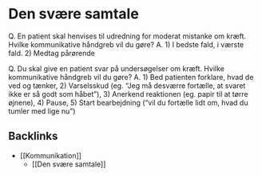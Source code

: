 # Den svære samtale
Q. En patient skal henvises til udredning for moderat mistanke om kræft. Hvilke kommunikative håndgreb vil du gøre?
A. 1) I bedste fald, i værste fald. 2) Medtag pårørende

Q. Du skal give en patient svar på undersøgelser om kræft. Hvilke kommunikative håndgreb vil du gøre?
A. 1) Bed patienten forklare, hvad de ved og tænker, 2) Varselsskud (eg. “Jeg må desværre fortælle, at svaret ikke er så godt som håbet”), 3) Anerkend reaktionen (eg. papir til at tørre øjnene), 4) Pause, 5) Start bearbejdning (“vil du fortælle lidt om, hvad du tumler med lige nu”)


## Backlinks
* [[Kommunikation]]
	* [[Den svære samtale]]

<!-- #anki/tag/med/gp #anki/deck/Medicine #anki/tag/med/Communication -->

<!-- {BearID:E169C6DC-DCAD-4302-9AF9-96BCC0DA2A5E-21842-0000321E931DE821} -->
